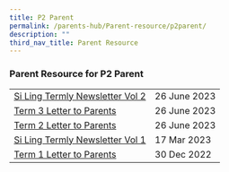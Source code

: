 ```yaml
---
title: P2 Parent
permalink: /parents-hub/Parent-resource/p2parent/
description: ""
third_nav_title: Parent Resource
---
```

### Parent Resource for P2 Parent

|  |  |
|---|---|
|[Si Ling Termly Newsletter Vol 2 ](/files/Parent_Hub/Parent_Resource/term%203%202023%20slps%20newsletter.pdf)|26 June 2023
|[Term 3  Letter to Parents](/files/Parent_Hub/Parent_Resource/2023%20term%203%20coe%20letter.pdf)| 26 June 2023
|[Term 2 Letter to Parents](/files/Parent_Hub/Parent_Resource/2023%20term%202%20%20letter.pdf)| 26 June 2023
| [Si Ling Termly Newsletter Vol 1](/files/Parent_Hub/Parent_Resource/Si_Ling_Termly_Newsletter_Volume_1.pdf) |17 Mar 2023 |
| [Term 1 Letter to Parents](/files/Parent_Hub/2023_TERM_1_COE_Website.pdf) | 30 Dec 2022 |